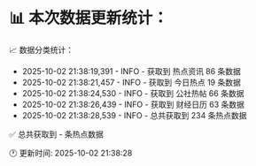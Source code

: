 📊 本次数据更新统计：
==========================

📈 数据分类统计：
- 2025-10-02 21:38:19,391 - INFO - 获取到 热点资讯 86 条数据
- 2025-10-02 21:38:21,457 - INFO - 获取到 今日热点 19 条数据
- 2025-10-02 21:38:24,530 - INFO - 获取到 公社热帖 66 条数据
- 2025-10-02 21:38:26,439 - INFO - 获取到 财经日历 63 条数据
- 2025-10-02 21:38:28,539 - INFO - 总共获取到 234 条热点数据

✅ 总共获取到 - 条热点数据

🕐 更新时间: 2025-10-02 21:38:28
